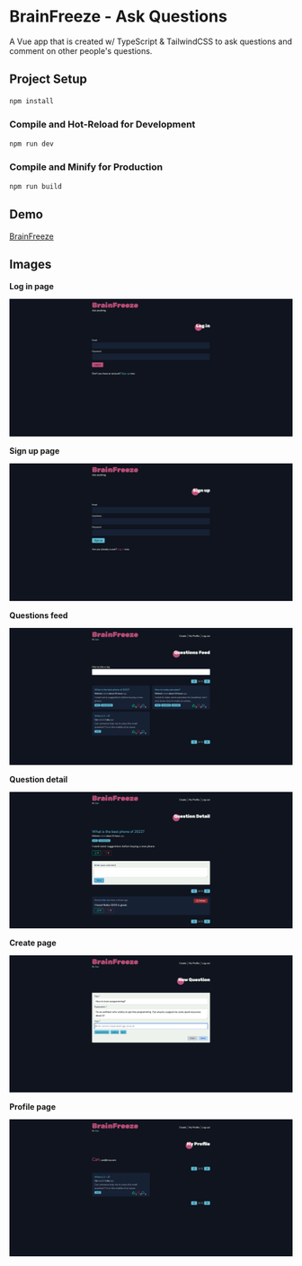 # BrainFreeze - Ask Questions

A Vue app that is created w/ TypeScript & TailwindCSS to ask questions and comment on other people's questions.

## Project Setup

```sh
npm install
```

### Compile and Hot-Reload for Development

```sh
npm run dev
```

### Compile and Minify for Production

```sh
npm run build
```

## Demo

[BrainFreeze](https://ask-questions-66ab9.web.app/)

## Images

**Log in page**

![Log in page](/src/assets/login-page.png)

**Sign up page**

![Sign up page](/src/assets/signup-page.png)

**Questions feed**

![Questions feed](/src/assets/questions-feed.png)

**Question detail**

![Question detail](/src/assets/question-detail.png)

**Create page**

![Create page](/src/assets/create-page.png)

**Profile page**

![Profile page](/src/assets/profile-page.png)
